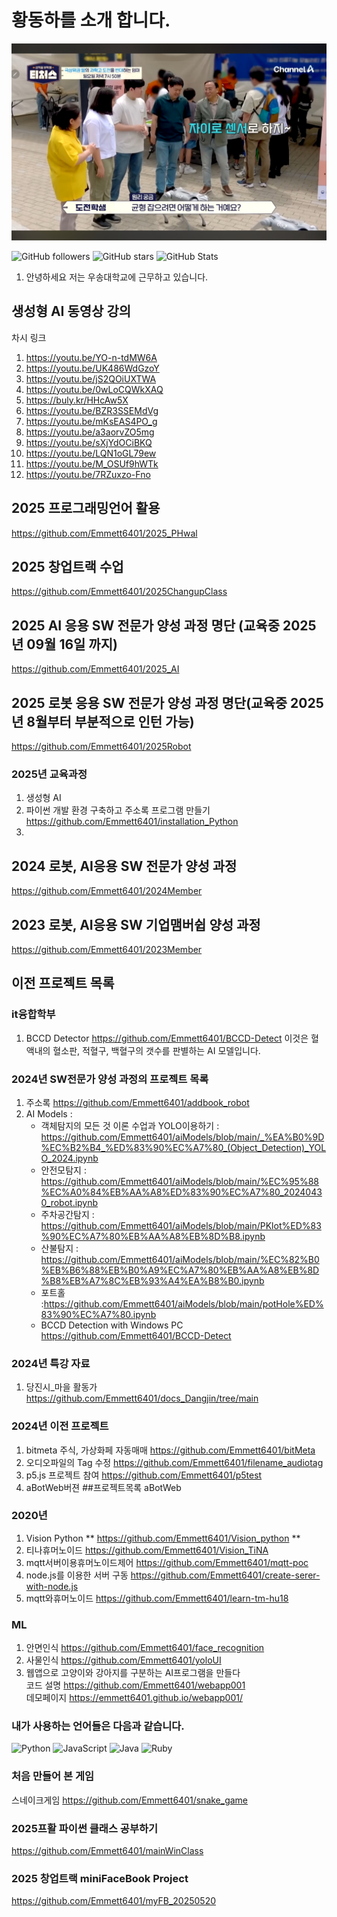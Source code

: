 # 황동하를 소개 합니다. 
![image](채널A.jpg)

![GitHub followers](https://img.shields.io/github/followers/Emmett6401?style=social)
![GitHub stars](https://img.shields.io/github/stars/Emmett6401?style=social)
![GitHub Stats](https://github-readme-stats.vercel.app/api?username=Emmett6401&show_icons=true&theme=radical)

  1. 안녕하세요 저는 우송대학교에 근무하고 있습니다.        
## 생성형 AI 동영상 강의 
차시 링크 
1. https://youtu.be/YO-n-tdMW6A
2. https://youtu.be/UK486WdGzoY
3. https://youtu.be/jS2QOiUXTWA
4. https://youtu.be/0wLoCQWkXAQ
5. https://buly.kr/HHcAw5X
6. https://youtu.be/BZR3SSEMdVg
7. https://youtu.be/mKsEAS4PO_g
8. https://youtu.be/a3aorvZO5mg
9. https://youtu.be/sXjYdOCiBKQ
10. https://youtu.be/LQN1oGL79ew
11. https://youtu.be/M_OSUf9hWTk
12. https://youtu.be/7RZuxzo-Fno

## 2025 프로그래밍언어 활용
   https://github.com/Emmett6401/2025_PHwal
   
## 2025 창업트랙 수업 
   https://github.com/Emmett6401/2025ChangupClass
   
## 2025 AI 응용 SW 전문가 양성 과정 명단 (교육중 2025년 09월 16일 까지)
  https://github.com/Emmett6401/2025_AI

## 2025 로봇 응용 SW 전문가 양성 과정 명단(교육중 2025년 8월부터 부분적으로 인턴 가능)
  https://github.com/Emmett6401/2025Robot

### 2025년 교육과정
1. 생성형 AI 
2. 파이썬 개발 환경 구축하고 주소록 프로그램 만들기 https://github.com/Emmett6401/installation_Python
3. 
  
## 2024 로봇, AI응용 SW 전문가 양성 과정  
  https://github.com/Emmett6401/2024Member

## 2023 로봇, AI응용 SW 기업맴버쉽 양성 과정
  https://github.com/Emmett6401/2023Member

## 이전 프로젝트 목록 
### it융합학부 
  1. BCCD Detector
     https://github.com/Emmett6401/BCCD-Detect
      이것은 혈액내의 혈소판, 적혈구, 백혈구의 갯수를 판별하는 AI 모델입니다.
     
### 2024년 SW전문가 양성 과정의 프로젝트 목록
  1. 주소록 https://github.com/Emmett6401/addbook_robot
  2. AI Models : 
     * 객체탐지의 모든 것 이론 수업과 YOLO이용하기 : https://github.com/Emmett6401/aiModels/blob/main/_%EA%B0%9D%EC%B2%B4_%ED%83%90%EC%A7%80_(Object_Detection)_YOLO_2024.ipynb
     * 안전모탐지 :
       https://github.com/Emmett6401/aiModels/blob/main/%EC%95%88%EC%A0%84%EB%AA%A8%ED%83%90%EC%A7%80_20240430_robot.ipynb
     * 주차공간탐지 :
       https://github.com/Emmett6401/aiModels/blob/main/PKlot%ED%83%90%EC%A7%80%EB%AA%A8%EB%8D%B8.ipynb
     * 산불탐지 : https://github.com/Emmett6401/aiModels/blob/main/%EC%82%B0%EB%B6%88%EB%B0%A9%EC%A7%80%EB%AA%A8%EB%8D%B8%EB%A7%8C%EB%93%A4%EA%B8%B0.ipynb
     * 포트홀 :https://github.com/Emmett6401/aiModels/blob/main/potHole%ED%83%90%EC%A7%80.ipynb
     * BCCD Detection with Windows PC https://github.com/Emmett6401/BCCD-Detect

### 2024년 특강 자료 
  1. 당진시_마을 활동가
     https://github.com/Emmett6401/docs_Dangjin/tree/main

### 2024년 이전 프로젝트 
  1. bitmeta 주식, 가상화페 자동매매 https://github.com/Emmett6401/bitMeta
  2. 오디오파일의 Tag 수정 https://github.com/Emmett6401/filename_audiotag
  3. p5.js 프로젝트 참여 https://github.com/Emmett6401/p5test
  4. aBotWeb버젼 ##프로젝트목록 aBotWeb

### 2020년
  1. Vision Python **  https://github.com/Emmett6401/Vision_python **
  2. 티나휴머노이드  https://github.com/Emmett6401/Vision_TiNA
  3. mqtt서버이용휴머노이드제어  https://github.com/Emmett6401/mqtt-poc
  4. node.js를 이용한 서버 구동  https://github.com/Emmett6401/create-serer-with-node.js
  5. mqtt와휴머노이드  https://github.com/Emmett6401/learn-tm-hu18

### ML
  1. 안면인식  https://github.com/Emmett6401/face_recognition
  2. 사물인식  https://github.com/Emmett6401/yoloUI
  3. 웹앱으로 고양이와 강아지를 구분하는 AI프로그램을 만들다   
        코드 설명 https://github.com/Emmett6401/webapp001     
        데모페이지 https://emmett6401.github.io/webapp001/
     
  



### 내가 사용하는 언어들은 다음과 같습니다. 
![Python](https://img.shields.io/badge/python-3.9-blue)
![JavaScript](https://img.shields.io/badge/JavaScript-ES6-yellow)
![Java](https://img.shields.io/badge/Java-11-red)
![Ruby](https://img.shields.io/badge/Ruby-3.0-red)

### 처음 만들어 본 게임 
스네이크게임 https://github.com/Emmett6401/snake_game

### 2025프활 파이썬 클래스 공부하기 
https://github.com/Emmett6401/mainWinClass

### 2025 창업트랙 miniFaceBook Project
https://github.com/Emmett6401/myFB_20250520

